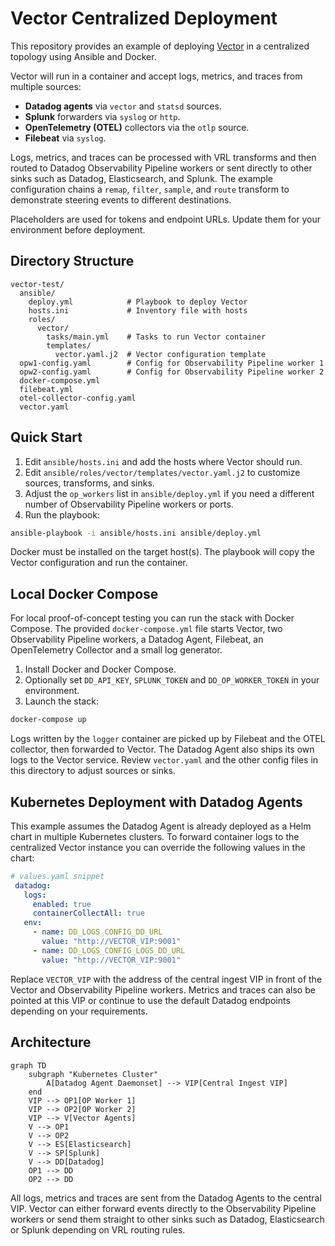 # Vector Centralized Deployment

This repository provides an example of deploying [Vector](https://vector.dev/) in a centralized topology using Ansible and Docker.

Vector will run in a container and accept logs, metrics, and traces from multiple sources:

- **Datadog agents** via `vector` and `statsd` sources.
- **Splunk** forwarders via `syslog` or `http`.
- **OpenTelemetry (OTEL)** collectors via the `otlp` source.
- **Filebeat** via `syslog`.

Logs, metrics, and traces can be processed with VRL transforms and then routed to Datadog Observability Pipeline workers or sent directly to other sinks such as Datadog, Elasticsearch, and Splunk. The example configuration chains a `remap`, `filter`, `sample`, and `route` transform to demonstrate steering events to different destinations.

Placeholders are used for tokens and endpoint URLs. Update them for your environment before deployment.

## Directory Structure

```
vector-test/
  ansible/
    deploy.yml            # Playbook to deploy Vector
    hosts.ini             # Inventory file with hosts
    roles/
      vector/
        tasks/main.yml    # Tasks to run Vector container
        templates/
          vector.yaml.j2  # Vector configuration template
  opw1-config.yaml        # Config for Observability Pipeline worker 1
  opw2-config.yaml        # Config for Observability Pipeline worker 2
  docker-compose.yml
  filebeat.yml
  otel-collector-config.yaml
  vector.yaml
```

## Quick Start

1. Edit `ansible/hosts.ini` and add the hosts where Vector should run.
2. Edit `ansible/roles/vector/templates/vector.yaml.j2` to customize sources, transforms, and sinks.
3. Adjust the `op_workers` list in `ansible/deploy.yml` if you need a different number of Observability Pipeline workers or ports.
4. Run the playbook:

```bash
ansible-playbook -i ansible/hosts.ini ansible/deploy.yml
```

Docker must be installed on the target host(s). The playbook will copy the Vector configuration and run the container.


## Local Docker Compose

For local proof-of-concept testing you can run the stack with Docker Compose.
The provided `docker-compose.yml` file starts Vector, two Observability Pipeline workers,
a Datadog Agent, Filebeat, an OpenTelemetry Collector and a small log generator.

1. Install Docker and Docker Compose.
2. Optionally set `DD_API_KEY`, `SPLUNK_TOKEN` and `DD_OP_WORKER_TOKEN` in your environment.
3. Launch the stack:

```bash
docker-compose up
```

Logs written by the `logger` container are picked up by Filebeat and the OTEL
collector, then forwarded to Vector. The Datadog Agent also ships its own logs
to the Vector service. Review `vector.yaml` and the other config files in this
directory to adjust sources or sinks.


## Kubernetes Deployment with Datadog Agents

This example assumes the Datadog Agent is already deployed as a Helm chart in multiple Kubernetes clusters. To forward container logs to the centralized Vector instance you can override the following values in the chart:

```yaml
# values.yaml snippet
 datadog:
   logs:
     enabled: true
     containerCollectAll: true
   env:
     - name: DD_LOGS_CONFIG_DD_URL
       value: "http://VECTOR_VIP:9001"
     - name: DD_LOGS_CONFIG_LOGS_DD_URL
       value: "http://VECTOR_VIP:9001"
```

Replace `VECTOR_VIP` with the address of the central ingest VIP in front of the Vector and Observability Pipeline workers. Metrics and traces can also be pointed at this VIP or continue to use the default Datadog endpoints depending on your requirements.

## Architecture

```mermaid
graph TD
    subgraph "Kubernetes Cluster"
        A[Datadog Agent Daemonset] --> VIP[Central Ingest VIP]
    end
    VIP --> OP1[OP Worker 1]
    VIP --> OP2[OP Worker 2]
    VIP --> V[Vector Agents]
    V --> OP1
    V --> OP2
    V --> ES[Elasticsearch]
    V --> SP[Splunk]
    V --> DD[Datadog]
    OP1 --> DD
    OP2 --> DD
```

All logs, metrics and traces are sent from the Datadog Agents to the central VIP. Vector can either forward events directly to the Observability Pipeline workers or send them straight to other sinks such as Datadog, Elasticsearch or Splunk depending on VRL routing rules.
